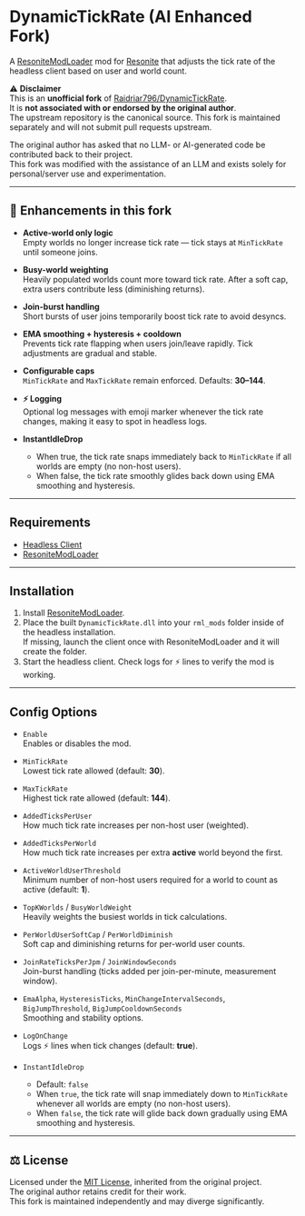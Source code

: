 # DynamicTickRate (AI Enhanced Fork)

A [ResoniteModLoader](https://github.com/resonite-modding-group/ResoniteModLoader) mod for [Resonite](https://resonite.com/) that adjusts the tick rate of the headless client based on user and world count.

⚠️ **Disclaimer**  
This is an **unofficial fork** of [Raidriar796/DynamicTickRate](https://github.com/Raidriar796/DynamicTickRate).  
It is **not associated with or endorsed by the original author**.  
The upstream repository is the canonical source. This fork is maintained separately and will not submit pull requests upstream.  

The original author has asked that no LLM- or AI-generated code be contributed back to their project.  
This fork was modified with the assistance of an LLM and exists solely for personal/server use and experimentation.  

---

## 🚀 Enhancements in this fork

- **Active-world only logic**  
  Empty worlds no longer increase tick rate — tick stays at `MinTickRate` until someone joins.

- **Busy-world weighting**  
  Heavily populated worlds count more toward tick rate. After a soft cap, extra users contribute less (diminishing returns).

- **Join-burst handling**  
  Short bursts of user joins temporarily boost tick rate to avoid desyncs.

- **EMA smoothing + hysteresis + cooldown**  
  Prevents tick rate flapping when users join/leave rapidly. Tick adjustments are gradual and stable.

- **Configurable caps**  
  `MinTickRate` and `MaxTickRate` remain enforced. Defaults: **30–144**.

- **⚡ Logging**  
  Optional log messages with emoji marker whenever the tick rate changes, making it easy to spot in headless logs.

- **InstantIdleDrop**
  - When true, the tick rate snaps immediately back to `MinTickRate` if all worlds are empty (no non-host users).  
  - When false, the tick rate smoothly glides back down using EMA smoothing and hysteresis.  

---

## Requirements
- [Headless Client](https://wiki.resonite.com/Headless_Server_Software)
- [ResoniteModLoader](https://github.com/resonite-modding-group/ResoniteModLoader)

---

## Installation
1. Install [ResoniteModLoader](https://github.com/resonite-modding-group/ResoniteModLoader).
2. Place the built `DynamicTickRate.dll` into your `rml_mods` folder inside of the headless installation.  
   If missing, launch the client once with ResoniteModLoader and it will create the folder.
3. Start the headless client. Check logs for ⚡ lines to verify the mod is working.

---

## Config Options

- `Enable`  
  Enables or disables the mod.

- `MinTickRate`  
  Lowest tick rate allowed (default: **30**).

- `MaxTickRate`  
  Highest tick rate allowed (default: **144**).

- `AddedTicksPerUser`  
  How much tick rate increases per non-host user (weighted).

- `AddedTicksPerWorld`  
  How much tick rate increases per extra **active** world beyond the first.

- `ActiveWorldUserThreshold`  
  Minimum number of non-host users required for a world to count as active (default: **1**).

- `TopKWorlds` / `BusyWorldWeight`  
  Heavily weights the busiest worlds in tick calculations.

- `PerWorldUserSoftCap` / `PerWorldDiminish`  
  Soft cap and diminishing returns for per-world user counts.

- `JoinRateTicksPerJpm` / `JoinWindowSeconds`  
  Join-burst handling (ticks added per join-per-minute, measurement window).

- `EmaAlpha`, `HysteresisTicks`, `MinChangeIntervalSeconds`,  
  `BigJumpThreshold`, `BigJumpCooldownSeconds`  
  Smoothing and stability options.

- `LogOnChange`  
  Logs ⚡ lines when tick changes (default: **true**).

- `InstantIdleDrop`
  - Default: `false`
  - When `true`, the tick rate will snap immediately down to `MinTickRate` whenever all worlds are empty (no non-host users).
  - When `false`, the tick rate will glide back down gradually using EMA smoothing and hysteresis.

---

## ⚖️ License
Licensed under the [MIT License](./LICENSE), inherited from the original project.  
The original author retains credit for their work.  
This fork is maintained independently and may diverge significantly.

